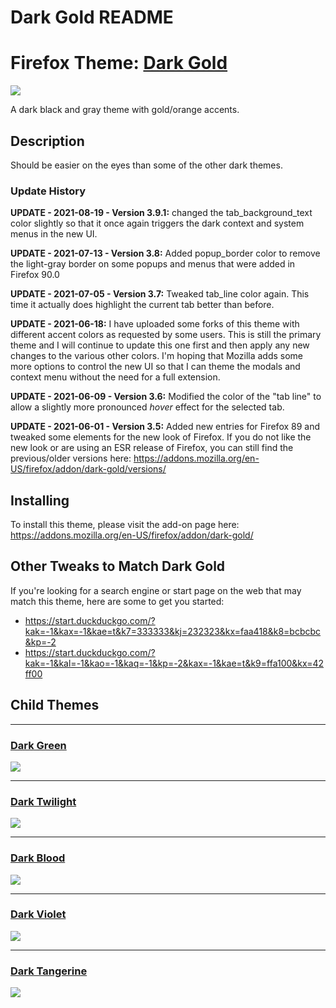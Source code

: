 Dark Gold README
================

# Firefox Theme: [Dark Gold](https://addons.mozilla.org/en-US/firefox/addon/dark-gold/)

![](https://addons.cdn.mozilla.net/user-media/version-previews/full/3854/3854886.svg?modified=1625545191)


A dark black and gray theme with gold/orange accents. 

## Description
Should be easier on the eyes than some of the other dark themes.


### Update History
<b>UPDATE - 2021-08-19 - Version 3.9.1:</b> changed the tab_background_text color slightly so that it once again triggers the dark context and system menus in the new UI. 

<b>UPDATE - 2021-07-13 - Version 3.8:</b> Added popup_border color to remove the light-gray border on some popups and menus that were added in Firefox 90.0

<b>UPDATE - 2021-07-05 - Version 3.7:</b> Tweaked tab_line color again. This time it actually does highlight the current tab better than before. 

<b>UPDATE - 2021-06-18:</b> I have uploaded some forks of this theme with different accent colors as requested by some users. This is still the primary theme and I will continue to update this one first and then apply any new changes to the various other colors. I'm hoping that Mozilla adds some more options to control the new UI so that I can theme the modals and context menu without the need for a full extension. 

<b>UPDATE - 2021-06-09 - Version 3.6:</b> Modified the color of the "tab line" to allow a slightly more pronounced <i>hover</i> effect for the selected tab. 

<b>UPDATE - 2021-06-01 - Version 3.5:</b> Added new entries for Firefox 89 and tweaked some elements for the new look of Firefox. If you do not like the new look or are using an ESR release of Firefox, you can still find the previous/older versions here: https://addons.mozilla.org/en-US/firefox/addon/dark-gold/versions/


## Installing

To install this theme, please visit the add-on page here: https://addons.mozilla.org/en-US/firefox/addon/dark-gold/


## Other Tweaks to Match Dark Gold

If you're looking for a search engine or start page on the web that may match this theme, here are some to get you started: 
 - https://start.duckduckgo.com/?kak=-1&kax=-1&kae=t&k7=333333&kj=232323&kx=faa418&k8=bcbcbc&kp=-2
 - https://start.duckduckgo.com/?kak=-1&kal=-1&kao=-1&kaq=-1&kp=-2&kax=-1&kae=t&k9=ffa100&kx=42ff00



## Child Themes

---


### [Dark Green](https://addons.mozilla.org/en-US/firefox/addon/zorz-dark-green/)
![](https://addons.cdn.mozilla.net/user-media/version-previews/full/3854/3854890.svg?modified=1625545228)

---
### [Dark Twilight](https://addons.mozilla.org/en-US/firefox/addon/zorz-dark-twilight/)
![](https://addons.cdn.mozilla.net/user-media/version-previews/full/3854/3854888.svg?modified=1625545212)

---
### [Dark Blood](https://addons.mozilla.org/en-US/firefox/addon/zorz-dark-blood/)
![](https://addons.cdn.mozilla.net/user-media/version-previews/full/3854/3854884.svg?modified=1625545167)

---
### [Dark Violet](https://addons.mozilla.org/en-US/firefox/addon/zorz-dark-violet/)
![](https://addons.cdn.mozilla.net/user-media/version-previews/full/3854/3854880.svg?modified=1625544912)

---
### [Dark Tangerine](https://addons.mozilla.org/en-US/firefox/addon/dark-tangerine/)  
![](https://addons.cdn.mozilla.net/user-media/version-previews/full/3854/3854882.svg?modified=1625545143)
